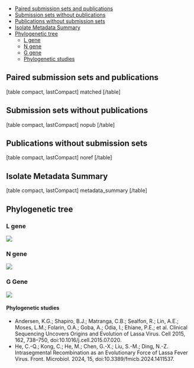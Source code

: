 
- [Paired submission sets and publications](#paired.submission.sets.and.publications)
- [Submission sets without publications](#submission.sets.without.publications)
- [Publications without submission sets](#publications.without.submission.sets)
- [Isolate Metadata Summary](#isolate.metadata.summary)
- [Phylogenetic tree](#phylogenetic.tree)
    - [L gene](#l.gene)
    - [N gene](#n.gene)
    - [G gene](#g.gene)
    - [Phylogenetic studies](#phylogenetic.studies)


## Paired submission sets and publications

[table compact, lastCompact]
matched
[/table]


## Submission sets without publications

[table compact, lastCompact]
nopub
[/table]

## Publications without submission sets

[table compact, lastCompact]
noref
[/table]


## Isolate Metadata Summary


[table compact, lastCompact]
metadata_summary
[/table]


## Phylogenetic tree

### L gene

![](https://cms.hivdb.org/prod/downloads/pgl/Lassa/L_gene-1.png#!maxWidth=80rem)

### N gene

![](https://cms.hivdb.org/prod/downloads/pgl/Lassa/N_gene-1.png#!maxWidth=80rem)

### G Gene

![](https://cms.hivdb.org/prod/downloads/pgl/Lassa/G_gene-1.png#!maxWidth=80rem)


#### Phylogenetic studies

-  Andersen, K.G.; Shapiro, B.J.; Matranga, C.B.; Sealfon, R.; Lin, A.E.; Moses, L.M.; Folarin, O.A.; Goba, A.; Odia, I.; Ehiane, P.E.; et al. Clinical Sequencing Uncovers Origins and Evolution of Lassa Virus. Cell 2015, 162, 738–750, doi:10.1016/j.cell.2015.07.020.
-  He, C.-Q.; Kong, C.; He, M.; Chen, G.-X.; Liu, S.-M.; Ding, N.-Z. Intrasegmental Recombination as an Evolutionary Force of Lassa Fever Virus. Front. Microbiol. 2024, 15, doi:10.3389/fmicb.2024.1411537.

